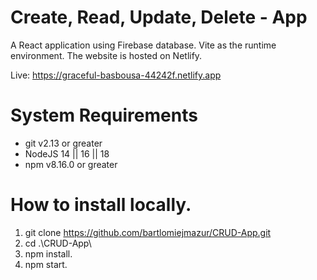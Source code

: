 # Create, Read, Update, Delete - App

A React application using Firebase database. Vite as the runtime environment. The website is hosted on Netlify.

Live: https://graceful-basbousa-44242f.netlify.app

# System Requirements
- git v2.13 or greater
- NodeJS 14 || 16 || 18
- npm v8.16.0 or greater

# How to install locally.
1. git clone https://github.com/bartlomiejmazur/CRUD-App.git
2. cd .\CRUD-App\
3. npm install.
4. npm start.
